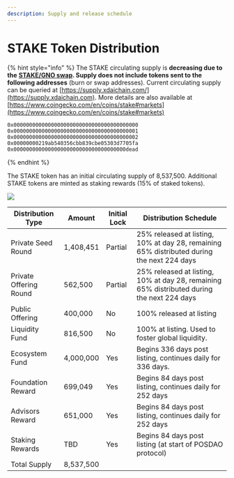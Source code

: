 ```yaml
---
description: Supply and release schedule
---
```


# STAKE Token Distribution

{% hint style="info" %}
The STAKE circulating supply is **decreasing due to the** [**STAKE/GNO swap**](../../stake-gno-swap.md)**. Supply does not include tokens sent to the following addresses** (burn or swap addresses). Current circulating supply can be queried at  [https://supply.xdaichain.com/](https://supply.xdaichain.com). More details are also available at [https://www.coingecko.com/en/coins/stake#markets](https://www.coingecko.com/en/coins/stake#markets)

```
0x0000000000000000000000000000000000000000
0x0000000000000000000000000000000000000001
0x0000000000000000000000000000000000000002
0x00000000219ab540356cbb839cbe05303d7705fa
0x000000000000000000000000000000000000dead
```
{% endhint %}

The STAKE token has an initial circulating supply of 8,537,500. Additional STAKE tokens are minted as staking rewards (15% of staked tokens).

![](../../../.gitbook/assets/distrubution-chart.png)

| Distribution Type      | Amount    | Initial Lock | Distribution Schedule                                                                      |
| ---------------------- | --------- | ------------ | ------------------------------------------------------------------------------------------ |
| Private Seed Round     | 1,408,451 | Partial      | 25% released at listing, 10% at day 28, remaining 65% distributed during the next 224 days |
| Private Offering Round | 562,500   | Partial      | 25% released at listing, 10% at day 28, remaining 65% distributed during the next 224 days |
| Public Offering        | 400,000   | No           | 100% released at listing                                                                   |
| Liquidity Fund         | 816,500   | No           | 100% at listing. Used to foster global liquidity.                                          |
| Ecosystem Fund         | 4,000,000 | Yes          | Begins 336 days post listing, continues daily for 336 days.                                |
| Foundation Reward      | 699,049   | Yes          | Begins 84 days post listing, continues daily for 252 days                                  |
| Advisors Reward        | 651,000   | Yes          | Begins 84 days post listing, continues daily for 252 days                                  |
| Staking Rewards        | TBD       | Yes          | Begins 84 days post listing (at start of POSDAO protocol)                                  |
| Total Supply           | 8,537,500 |              |                                                                                            |

###

